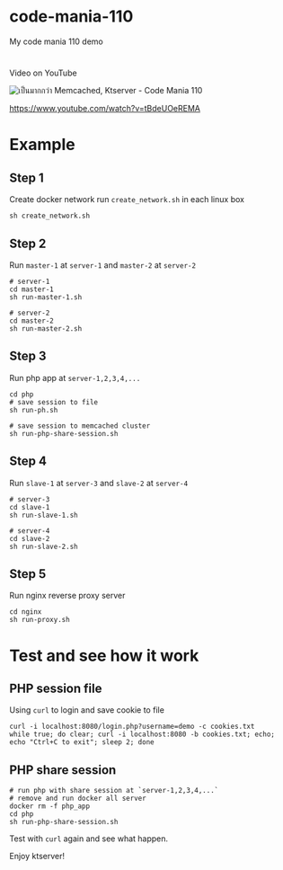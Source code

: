 # code-mania-110
My code mania 110 demo

# 
Video on YouTube

![เป็นมากกว่า Memcached, Ktserver - Code Mania 110](https://img.youtube.com/vi/tBdeUOeREMA/0.jpg)

https://www.youtube.com/watch?v=tBdeUOeREMA

# Example

## Step 1
Create docker network run `create_network.sh` in each linux box
```
sh create_network.sh
```

## Step 2
Run `master-1` at `server-1` and `master-2` at `server-2`
```
# server-1
cd master-1
sh run-master-1.sh

# server-2
cd master-2
sh run-master-2.sh
```

## Step 3
Run php app at `server-1,2,3,4,...`
```
cd php
# save session to file
sh run-ph.sh

# save session to memcached cluster
sh run-php-share-session.sh
```

## Step 4
Run `slave-1` at `server-3` and `slave-2` at `server-4`
```
# server-3
cd slave-1
sh run-slave-1.sh

# server-4
cd slave-2
sh run-slave-2.sh
```

## Step 5
Run nginx reverse proxy server
```
cd nginx
sh run-proxy.sh
```

# Test and see how it work

## PHP session file
Using `curl` to login and save cookie to file
```
curl -i localhost:8080/login.php?username=demo -c cookies.txt
while true; do clear; curl -i localhost:8080 -b cookies.txt; echo; echo "Ctrl+C to exit"; sleep 2; done
```

## PHP share session
```
# run php with share session at `server-1,2,3,4,...`
# remove and run docker all server
docker rm -f php_app
cd php
sh run-php-share-session.sh
```

Test with `curl` again and see what happen.

Enjoy ktserver!

